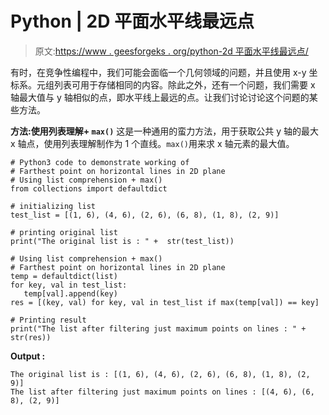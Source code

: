 # Python | 2D 平面水平线最远点

> 原文:[https://www . geesforgeks . org/python-2d 平面水平线最远点/](https://www.geeksforgeeks.org/python-farthest-point-on-horizontal-lines-in-2d-plane/)

有时，在竞争性编程中，我们可能会面临一个几何领域的问题，并且使用 x-y 坐标系。元组列表可用于存储相同的内容。除此之外，还有一个问题，我们需要 x 轴最大值与 y 轴相似的点，即水平线上最远的点。让我们讨论讨论这个问题的某些方法。

**方法:使用列表理解+ `max()`**
这是一种通用的蛮力方法，用于获取公共 y 轴的最大 x 轴点，使用列表理解制作为 1 个直线。`max()`用来求 x 轴元素的最大值。

```
# Python3 code to demonstrate working of
# Farthest point on horizontal lines in 2D plane
# Using list comprehension + max()
from collections import defaultdict

# initializing list
test_list = [(1, 6), (4, 6), (2, 6), (6, 8), (1, 8), (2, 9)]

# printing original list
print("The original list is : " +  str(test_list))

# Using list comprehension + max()
# Farthest point on horizontal lines in 2D plane
temp = defaultdict(list)
for key, val in test_list:
   temp[val].append(key)
res = [(key, val) for key, val in test_list if max(temp[val]) == key]

# Printing result
print("The list after filtering just maximum points on lines : " +  str(res))
```

**Output :**

```
The original list is : [(1, 6), (4, 6), (2, 6), (6, 8), (1, 8), (2, 9)]
The list after filtering just maximum points on lines : [(4, 6), (6, 8), (2, 9)]

```